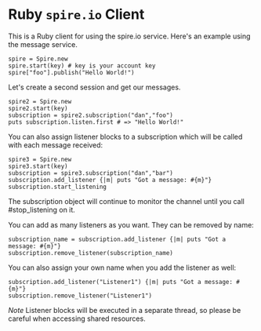 # Ruby `spire.io` Client

This is a Ruby client for using the spire.io service. Here's an example using the message service.

    spire = Spire.new
    spire.start(key) # key is your account key
    spire["foo"].publish("Hello World!")
    
Let's create a second session and get our messages.

    spire2 = Spire.new
    spire2.start(key)
    subscription = spire2.subscription("dan","foo")
    puts subscription.listen.first # => "Hello World!"
    
You can also assign listener blocks to a subscription which will be called with each message received:

    spire3 = Spire.new
    spire3.start(key)
    subscription = spire3.subscription("dan","bar")
    subscription.add_listener {|m| puts "Got a message: #{m}"}
    subscription.start_listening
    
The subscription object will continue to monitor the channel until you call #stop_listening on it.

You can add as many listeners as you want.  They can be removed by name:

    subscription_name = subscription.add_listener {|m| puts "Got a message: #{m}"}
    subscription.remove_listener(subscription_name)

You can also assign your own name when you add the listener as well:

    subscription.add_listener("Listener1") {|m| puts "Got a message: #{m}"}
    subscription.remove_listener("Listener1")
    
*Note* Listener blocks will be executed in a separate thread, so please be careful when accessing shared resources.